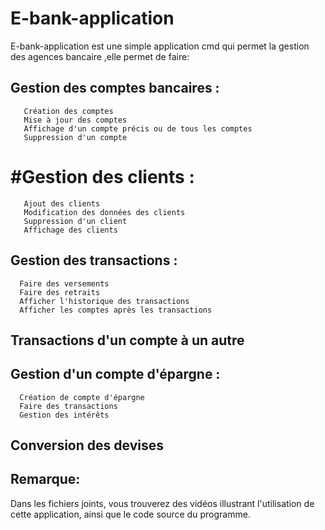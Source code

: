 # E-bank-application
E-bank-application est une simple application cmd qui permet la gestion des agences bancaire ,elle permet de faire:
## Gestion des comptes bancaires :
       Création des comptes 
       Mise à jour des comptes 
       Affichage d'un compte précis ou de tous les comptes 
       Suppression d'un compte 
# #Gestion des clients :
       Ajout des clients
       Modification des données des clients 
       Suppression d'un client 
       Affichage des clients 
## Gestion des transactions :
      Faire des versements 
      Faire des retraits 
      Afficher l'historique des transactions
      Afficher les comptes après les transactions 
## Transactions d'un compte à un autre 

## Gestion d'un compte d'épargne :
      Création de compte d'épargne 
      Faire des transactions 
      Gestion des intérêts 
## Conversion des devises 

## Remarque:
Dans les fichiers joints, vous trouverez des vidéos illustrant l'utilisation de cette application, ainsi que le code source du programme.
